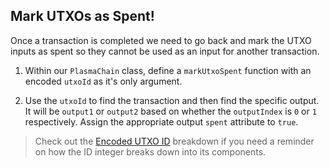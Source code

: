 ## Mark UTXOs as Spent!

Once a transaction is completed we need to go back and mark the UTXO inputs as spent so they cannot be used as an input for another transaction.

1. Within our `PlasmaChain` class, define a `markUtxoSpent` function with an encoded `utxoId` as it's only argument.

2. Use the `utxoId` to find the transaction and then find the specific output. It will be `output1` or `output2` based on whether the `outputIndex` is `0` or `1` respectively. Assign the appropriate output `spent` attribute to `true`.

> Check out the [Encoded UTXO ID](?tab=details&scroll=Encoded%20UTXO%20ID) breakdown if you need a reminder on how the ID integer breaks down into its components.